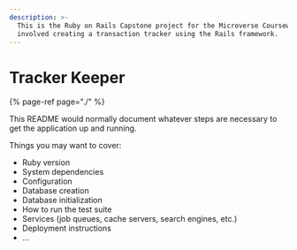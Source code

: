 ```yaml
---
description: >-
  This is the Ruby on Rails Capstone project for the Microverse Coursework. It
  involved creating a transaction tracker using the Rails framework.
---
```


# Tracker Keeper

{% page-ref page="./" %}

This README would normally document whatever steps are necessary to get the application up and running.

Things you may want to cover:

* Ruby version
* System dependencies
* Configuration
* Database creation
* Database initialization
* How to run the test suite
* Services \(job queues, cache servers, search engines, etc.\)
* Deployment instructions
* ...

